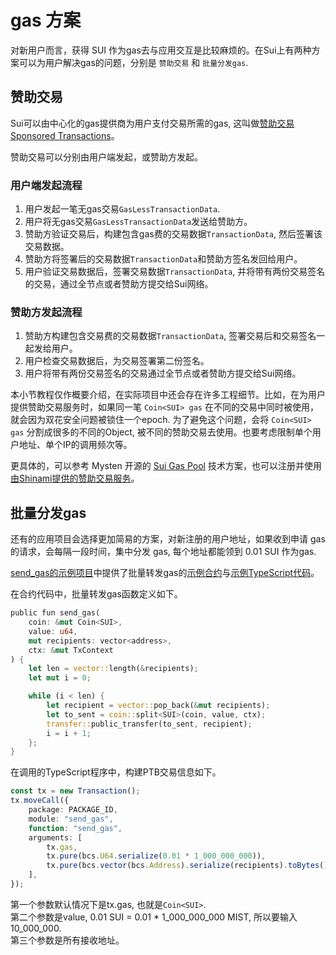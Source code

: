 # gas 方案

对新用户而言，获得 SUI 作为gas去与应用交互是比较麻烦的。在Sui上有两种方案可以为用户解决gas的问题，分别是 `赞助交易` 和 `批量分发gas`.

## 赞助交易

Sui可以由中心化的gas提供商为用户支付交易所需的gas, 这叫做[赞助交易 Sponsored Transactions](https://docs.sui.io/concepts/transactions/sponsored-transactions)。

赞助交易可以分别由用户端发起，或赞助方发起。

### 用户端发起流程

1. 用户发起一笔无gas交易`GasLessTransactionData`.
2. 用户将无gas交易`GasLessTransactionData`发送给赞助方。
3. 赞助方验证交易后，构建包含gas费的交易数据`TransactionData`, 然后签署该交易数据。
4. 赞助方将签署后的交易数据`TransactionData`和赞助方签名发回给用户。
5. 用户验证交易数据后，签署交易数据`TransactionData`, 并将带有两份交易签名的交易，通过全节点或者赞助方提交给Sui网络。

### 赞助方发起流程

1. 赞助方构建包含交易费的交易数据`TransactionData`, 签署交易后和交易签名一起发给用户。
2. 用户检查交易数据后，为交易签署第二份签名。
3. 用户将带有两份交易签名的交易通过全节点或者赞助方提交给Sui网络。

本小节教程仅作概要介绍，在实际项目中还会存在许多工程细节。比如，在为用户提供赞助交易服务时，如果同一笔 `Coin<SUI> gas` 在不同的交易中同时被使用，就会因为双花安全问题被锁住一个epoch. 为了避免这个问题，会将 `Coin<SUI> gas` 分割成很多的不同的Object, 被不同的赞助交易去使用。也要考虑限制单个用户地址、单个IP的调用频次等。

更具体的，可以参考 Mysten 开源的 [Sui Gas Pool](https://github.com/MystenLabs/sui-gas-pool) 技术方案，也可以注册并使用[由Shinami提供的赞助交易服务](https://www.shinami.com/gas-station)。

## 批量分发gas

还有的应用项目会选择更加简易的方案，对新注册的用户地址，如果收到申请 gas 的请求，会每隔一段时间，集中分发 gas, 每个地址都能领到 0.01 SUI 作为gas.

[send_gas的示例项目](../example_projects/send_gas)中提供了批量转发gas的[示例合约](../example_projects/send_gas/sources/send_gas.move)与[示例TypeScript代码](../example_projects/send_gas/scripts/send.ts)。

在合约代码中，批量转发gas函数定义如下。
```rust
public fun send_gas(
    coin: &mut Coin<SUI>,
    value: u64,
    mut recipients: vector<address>,
    ctx: &mut TxContext
) {
    let len = vector::length(&recipients);
    let mut i = 0;

    while (i < len) {
        let recipient = vector::pop_back(&mut recipients);
        let to_sent = coin::split<SUI>(coin, value, ctx);
        transfer::public_transfer(to_sent, recipient);
        i = i + 1;
    };
}
```

在调用的TypeScript程序中，构建PTB交易信息如下。
```TypeScript
const tx = new Transaction();
tx.moveCall({
    package: PACKAGE_ID,
    module: "send_gas",
    function: "send_gas",
    arguments: [
        tx.gas,
        tx.pure(bcs.U64.serialize(0.01 * 1_000_000_000)),
        tx.pure(bcs.vector(bcs.Address).serialize(recipients).toBytes()),
    ],
});
```
第一个参数默认情况下是tx.gas, 也就是`Coin<SUI>`.  
第二个参数是value, 0.01 SUI = 0.01 * 1_000_000_000 MIST, 所以要输入 10_000_000.  
第三个参数是所有接收地址。  